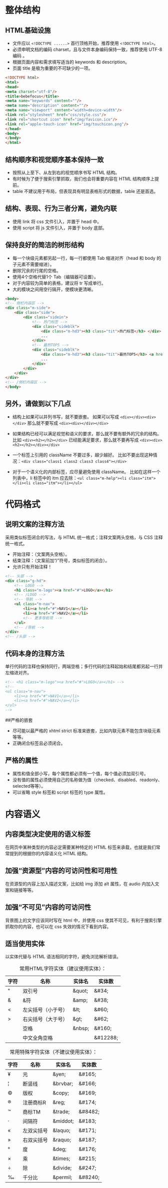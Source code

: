 # 整体结构
## HTML基础设施
* 文件应以 `<!DOCTYPE ......>` 首行顶格开始，推荐使用 `<!DOCTYPE html>`。
* 必须申明文档的编码 charset，且与文件本身编码保持一致，推荐使用 UTF-8 编码 <meta charset="utf-8"/>。
* 根据页面内容和需求填写适当的 keywords 和 description。
* 页面 title 是极为重要的不可缺少的一项。

```html
<!DOCTYPE html>
<html>
<head>
<meta charset="utf-8"/>
<title>bebefocus</title>
<meta name="keywords" content=""/>
<meta name="description" content=""/>
<meta name="viewport" content="width=device-width"/>
<link rel="stylesheet" href="css/style.css"/>
<link rel="shortcut icon" href="img/favicon.ico"/>
<link rel="apple-touch-icon" href="img/touchicon.png"/>
</head>
<body>
</body>
</html>
```

## 结构顺序和视觉顺序基本保持一致
* 按照从上至下、从左到右的视觉顺序书写 HTML 结构。
* 有时候为了便于搜索引擎抓取，我们也会将重要内容在 HTML 结构顺序上提前。
* table 不建议用于布局，但表现具有明显表格形式的数据，table 还是首选。

## 结构、表现、行为三者分离，避免内联
* 使用 link 将 css 文件引入，并置于 head 中。
* 使用 script 将 js 文件引入，并置于 body 底部。

## 保持良好的简洁的树形结构
* 每一个块级元素都另起一行，每一行都使用 Tab 缩进对齐（head 和 body 的子元素不需要缩进）。
* 删除冗余的行尾的空格。
* 使用4个空格代替1个 Tab（编辑器可设置）。
* 对于内容较为简单的表格，建议将 tr 写成单行。
* 大的模块之间用空行隔开，使模块更清晰。

```html
<body>
<!-- 侧栏内容区 -->
<div class="m-side">
    <div class="side">
        <div class="sidein">
            <!-- 热门标签 -->
            <div class="sideblk">
                <div class="m-hd3"><h3 class="tit">热门标签</h3> </div>
                ...
            </div>
            <!-- 最热TOP5 -->
            <div class="sideblk">
                <div class="m-hd3"><h3 class="tit">最热TOP5</h3> <a href="#" class="s-fc02 f-fr">更多»</a></div>
                ...
            </div>
        </div>
    </div>
</div>
<!-- /侧栏内容区 -->
</body>
```

## 另外，请做到以下几点
* 结构上如果可以并列书写，就不要嵌套。
  如果可以写成 `<div></div><div></div>` 那么就不要写成 `<div><div></div></div>`

* 如果结构已经可以满足视觉和语义的要求，那么就不要有额外的冗余的结构。
  比如 `<div><h2></h2></div>` 已经能满足要求，那么就不要再写成 `<div><div><h2></h2></div></div>`

* 一个标签上引用的 className 不要过多，越少越好。
  比如不要出现这种情况：`<div class="class1 class2 class3 class4"></div>`

* 对于一个语义化的内部标签，应尽量避免使用 className。
  比如在这样一个列表中，li 标签中的 itm 应去除：`<ul class="m-help"><li class="itm"></li><li class="itm"></li></ul>`

# 代码格式
## 说明文案的注释方法
采用类似标签闭合的写法，与 HTML 统一格式；注释文案两头空格，与 CSS 注释统一格式。

* 开始注释：<!-- 注释文案 -->（文案两头空格）。
* 结束注释：<!-- /注释文案 -->（文案前加“/”符号，类似标签的闭合）。
* 允许只有开始注释！

```html
<!-- 头部 -->
<div class="g-hd">
    <!-- LOGO -->
    <h1 class="m-logo"><a href="#">LOGO</a></h1>
    <!-- /LOGO -->
    <!-- 导航 -->
    <ul class="m-nav">
        <li><a href="#">NAV1</a></li>
        <li><a href="#">NAV2</a></li>
        <!-- 更多导航项 -->
    </ul>
    <!-- /导航 -->
</div>
<!-- /头部 -->
```

## 代码本身的注释方法
单行代码的注释也保持同行，两端空格；多行代码的注释起始和结尾都另起一行并左缩进对齐。

```html
<!-- <h1 class="m-logo"><a href="#">LOGO</a></h1> -->
<!--
<ul class="m-nav">
    <li><a href="#">NAV1</a></li>
    <li><a href="#">NAV2</a></li>
</ul>
-->
```

##严格的嵌套
* 尽可能以最严格的 xhtml strict 标准来嵌套，比如内联元素不能包含块级元素等等。
* 正确闭合标签且必须闭合。

## 严格的属性
* 属性和值全部小写，每个属性都必须有一个值，每个值必须加双引号。
* 没有值的属性必须使用自己的名称做为值（checked、disabled、readonly、selected等等）。
* 可以省略 style 标签和 script 标签的 type 属性。

# 内容语义
## 内容类型决定使用的语义标签
在网页中某种类型的内容必定需要某种特定的 HTML 标签来承载，也就是我们常常提到的根据你的内容语义化 HTML 结构。

## 加强“资源型”内容的可访问性和可用性
在资源型的内容上加入描述文案，比如给 img 添加 alt 属性，在 audio 内加入文案和链接等等。

## 加强“不可见”内容的可访问性
背景图上的文字应该同时写在 html 中，并使用 css 使其不可见，有利于搜索引擎抓取你的内容，也可以在 css 失效的情况下看到内容。

## 适当使用实体
以实体代替与 HTML 语法相同的字符，避免浏览解析错误。

<table>
    <caption>常用HTML字符实体（建议使用实体）：</caption>
    <thead>
        <tr><th>字符</th><th>名称</th><th>实体名</th><th>实体数</th></tr>
    </thead>
    <tbody>
        <tr><td>"</td><td>双引号</td><td>&amp;quot;</td><td>&amp;#34;</td></tr>
        <tr><td>&amp;</td><td>&amp;符</td><td>&amp;amp;</td><td>&amp;#38;</td></tr>
        <tr><td>&lt;</td><td>左尖括号（小于号）</td><td>&amp;lt;</td><td>&amp;#60;</td></tr>
        <tr><td>&gt;</td><td>右尖括号（大于号）</td><td>&amp;gt;</td><td>&amp;#62;</td></tr>
        <tr><td>&nbsp;</td><td>空格</td><td>&amp;nbsp;</td><td>&amp;#160;</td></tr>
        <tr><td>　</td><td>中文全角空格</td><td>&nbsp;</td><td>&amp;#12288;</td></tr>
    </tbody>
</table>
   
   
<table>
    <caption>常用特殊字符实体（不建议使用实体）：</caption>
    <thead>
        <tr><th>字符</th><th>名称</th><th>实体名</th><th>实体数</th></tr>
    </thead>
    <tbody>
        <tr><td>¥</td><td>元</td><td>&amp;yen;</td><td>&amp;#165;</td></tr>
        <tr><td>¦</td><td>断竖线</td><td>&amp;brvbar;</td><td>&amp;#166;</td></tr>
        <tr><td>©</td><td>版权</td><td>&amp;copy;</td><td>&amp;#169;</td></tr>
        <tr><td>®</td><td>注册商标R</td><td>&amp;reg;</td><td>&amp;#174;</td></tr>
        <tr><td>™</td><td>商标TM</td><td>&amp;trade;</td><td>&amp;#8482;</td></tr>
        <tr><td>·</td><td>间隔符</td><td>&amp;middot;</td><td>&amp;#183;</td></tr>
        <tr><td>«</td><td>左双尖括号</td><td>&amp;laquo;</td><td>&amp;#171;</td></tr>
        <tr><td>»</td><td>右双尖括号</td><td>&amp;raquo;</td><td>&amp;#187;</td></tr>
        <tr><td>°</td><td>度</td><td>&amp;deg;</td><td>&amp;#176;</td></tr>
        <tr><td>×</td><td>乘</td><td>&amp;times;</td><td>&amp;#215;</td></tr>
        <tr><td>÷</td><td>除</td><td>&amp;divide;</td><td>&amp;#247;</td></tr>
        <tr><td>‰</td><td>千分比</td><td>&amp;permil;</td><td>&amp;#8240;</td></tr>
    </tbody>
</table>